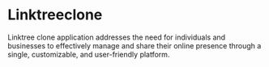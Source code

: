 # Linktreeclone
Linktree clone application addresses the need for individuals and businesses to effectively manage and share their online presence through a single, customizable, and user-friendly platform.
